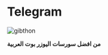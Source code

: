 # Telegram
![gibthon](https://telegra.ph/file/913ad9cd006866ea3fd70.jpg)

**من افضل سورسات اليوزر بوت العربية**



